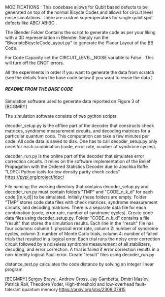 MODIFICATIONS :
This codebase allows for Qubit based defects to be generated on top of the normal Bicycle Codes and allows for circuit level noise simulations. There are custom superoperators for single qubit spot defects like ABC/ AB:BC . 

The Blender Folder Contains the script to generate code as per your liking with a 3D representation in Blender. Simply run the "BivariateBicycleCodeLayout.py" to generate the Planar Layout of the BB Code. 

For Code Capacity set the  CIRCUIT_LEVEL_NOISE variable to False . This will turn off the CNOT errors. 

All the experiments in order if you want to generate the data from scratch (see the details from the base code below if you want to reuse the data )
##### README FROM THE BASE CODE
Simulation software used to generate data reported on Figure 3 of [BCGMRY]

The simulation software consists of two python scripts:

decoder_setup.py is the offline part of the decoder that constructs check matrices,
syndrome measurement circuits, and decoding matrices for a particular quantum code.
This computation can take a few minutes per code. All code data is saved to disk.
One has to call decoder_setup.py only once for each combination (code, error rate, number of syndrome cycles). 

decoder_run.py is the online part of the decoder that simulates error correction circuits. It relies on the software implementation of the Belief Propagation with the Ordered Statistics Decoder due to 
Joschka Roffe
"LDPC: Python tools for low density parity check codes"
https://pypi.org/project/ldpc/

File naming: the working directory that contains  decoder_setup.py and decoder_run.py must contain folders "TMP" and "CODE_n_k_d" for each code [[n,k,d]] to be simulated. Initially these folders are empty. Folder "TMP" stores code data files with
check matrices, syndrome measurement circuits, and decoding matrices. There is a separate data file for each combination (code, error rate, number of syndrome cycles). Create code data files using decoder_setup.py. Folder "CODE_n_k_d" contains a file "result" that stores the simulation results. Each line in the "result" file has four columns:
column 1: physical error rate,
column 2: number of syndrome cycles,
column 3: number of Monte Carlo trials,
column 4: number of failed trials that resulted in a logical error.
Each trial runs the noisy error correction circuit followed by a noiseless syndrome measurement of all stabilizers, decoding, and error correction. A trial is failed if error correction results in a non-identity logical Pauli error. Create "result" files using decoder_run.py

distance_test.py calculates the code distance by solving an integer linear program


[BCGMRY]
Sergey Bravyi, Andrew Cross, Jay Gambetta, Dmitri Maslov, Patrick Rall, Theodore Yoder,
High-threshold and low-overhead fault-tolerant quantum memory
https://arxiv.org/abs/2308.07915
